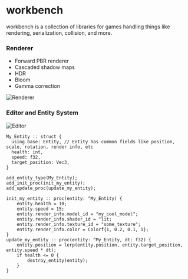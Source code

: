 # workbench

workbench is a collection of libraries for games handling things like rendering, serialization, collision, and more.

### Renderer

* Forward PBR renderer
* Cascaded shadow maps
* HDR
* Bloom
* Gamma correction

![Renderer](https://i.imgur.com/BAEvzkQ.png)

### Editor and Entity System

![Editor](https://i.imgur.com/hkVqpDC.png)

```odin
My_Entity :: struct {
  using base: Entity, // Entity has common fields like position, scale, rotation, render info, etc
  health: int,
  speed: f32,
  target_position: Vec3,
}

add_entity_type(My_Entity);
add_init_proc(init_my_entity);
add_update_proc(update_my_entity);

init_my_entity :: proc(entity: ^My_Entity) {
    entity.health = 10;
    entity.speed = 15;
    entity.render_info.model_id = "my_cool_model";
    entity.render_info.shader_id = "lit;
    entity.render_info.texture_id = "some_texture";
    entity.render_info.color = Colorf{1, 0.2, 0.1, 1};
}
update_my_entity :: proc(entity: ^My_Entity, dt: f32) {
    entity.position = lerp(entity.position, entity.target_position, entity.speed * dt);
    if health <= 0 {
        destroy_entity(entity);
    }
}
```
